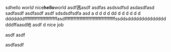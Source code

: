 sdhello *world* nice**hello**world asdf茜asdf asdfas asdssdfsd asdasdfasd sadfasdf asdfasdf asdf sdsdsdfsdfa  asd a d d d d dd d d d d d d dddddddffffffffffffffffffffffasdffffffffffffffffffffffffffffffffffssddsdddddddddddddddddffaasd地
asdf
d
nice job


asdf
asdf


asdfasdf